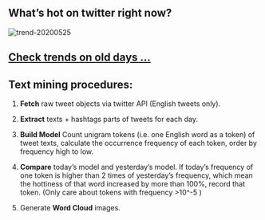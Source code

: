 ## What’s hot on twitter right now?

![trend-20200525][wordcloud]

[wordcloud]: https://raw.githubusercontent.com/xdqc/tweet-trend-everyday/master/word-cloud/trend-20200525.png?token=AF5V4P7ADR6KQBZ4CEDTNIK6AXRMU "trend-20200525"

## [Check trends on old days ...](https://github.com/xdqc/tweet-trend-everyday/tree/master/word-cloud)

## Text mining procedures:

1. **Fetch** raw tweet objects via twitter API (English tweets only).

2. **Extract** texts + hashtags parts of tweets for each day.

3. **Build Model** Count unigram tokens (i.e. one English word as a token) of tweet texts, calculate the occurrence frequency of each token, order by frequency high to low.

4. **Compare** today’s model and yesterday’s model. If today’s frequency of one token is higher than 2 times of yesterday’s frequency, which mean the hottiness of that word increased by more than 100%, record that token. (Only care about tokens with frequency >10^-5 )

5. Generate **Word Cloud** images.

